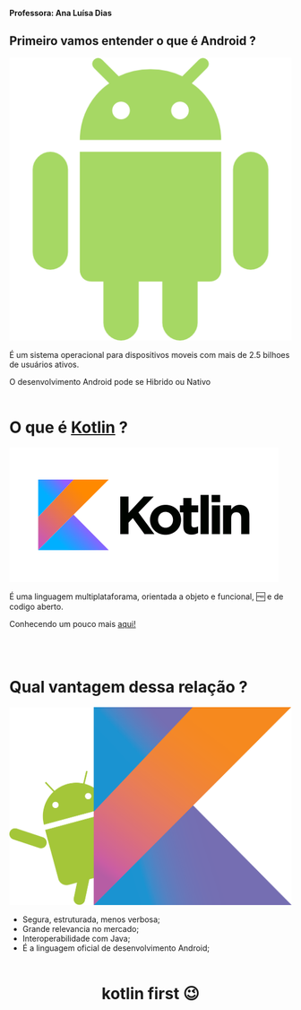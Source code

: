 __Professora: Ana Luísa Dias__  

## Primeiro vamos entender o que é Android ?
![android](/img/android.png)

É um sistema operacional para dispositivos moveis com mais de 2.5 bilhoes de usuários ativos.

O desenvolvimento Android pode se Hibrido ou Nativo
<br></br>

# O que é [Kotlin](https://kotlinlang.org/) ?
![android](/img/kotlin.png)

É uma linguagem multiplataforama, orientada a objeto e funcional, 🆓 e de codigo aberto.

Conhecendo um pouco mais [aqui!](https://developer.android.com/kotlin/learn?hl=pt-br)

<br></br>

# Qual vantagem dessa relação ?
![android](/img/k%26A.png)

- Segura, estruturada, menos verbosa;
- Grande relevancia no mercado;
- Interoperabilidade com Java;
- É a linguagem oficial de desenvolvimento Android;
<br></br>
# <center>kotlin first 😉</center>

